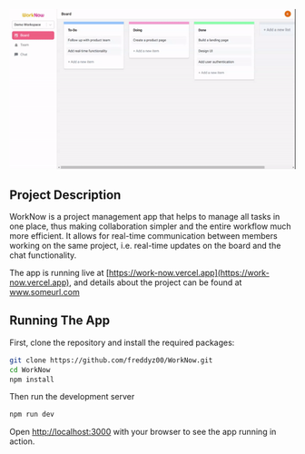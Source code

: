 ![Project Demo](public/images/demo.gif)

## Project Description

WorkNow is a project management app that helps to manage all tasks
in one place, thus making collaboration simpler and the entire
workflow much more efficient. It allows for real-time
communication between members working on the same project, i.e.
real-time updates on the board and the chat functionality.

The app is running live at [https://work-now.vercel.app](https://work-now.vercel.app), and details about the project can be found at www.someurl.com

## Running The App

First, clone the repository and install the required packages:

```bash
git clone https://github.com/freddyz00/WorkNow.git
cd WorkNow
npm install
```

Then run the development server

```bash
npm run dev
```

Open [http://localhost:3000](http://localhost:3000) with your browser to see the app running in action.
